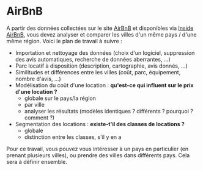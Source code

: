 # AirBnB

A partir des données collectées sur le site [AirBnB](http://www.airbnb.com/) et disponibles via [Inside AirBnB](http://insideairbnb.com/get-the-data.html), vous devez analyser et comparer les villes d'un même pays / d'une même région. Voici le plan de travail à suivre :

- Importation et nettoyage des données (choix d'un logiciel, suppression des avis automatiques, recherche de données aberrantes, ...)
- Parc locatif à disposition (description, cartographie, avis donnés, ...)
- Similitudes et différences entre les villes (coût, parc, équipement, nombre d'avis, ...)
- Modélisation du coût d'une location : **qu'est-ce qui influent sur le prix d'une location ?**
    - globale sur le pays/la région
    - par ville
    - analyser les résultats (modèles identiques ? différents ? pourquoi ? comment ?)
- Segmentation des locations : **existe-t'il des classes de locations ?**
    - globale
    - distinction entre les classes, s'il y en a 

Pour ce travail, vous pouvez vous intéresser à un pays en particulier (en prenant plusieurs villes), ou prendre des villes dans différents pays. Cela sera à définir ensemble.